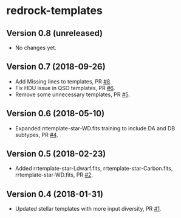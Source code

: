 # redrock-templates

## Version 0.8 (unreleased)

* No changes yet.

## Version 0.7 (2018-09-26)

* Add Missing lines to templates,
  PR [#8](https://github.com/desihub/redrock-templates/pull/8).
* Fix HDU issue in QSO templates,
  PR [#6](https://github.com/desihub/redrock-templates/pull/6).
* Remove some unnecessary templates,
  PR [#5](https://github.com/desihub/redrock-templates/pull/5).

## Version 0.6 (2018-05-10)

* Expanded rrtemplate-star-WD.fits training to include DA and DB subtypes,
  PR [#4](https://github.com/desihub/redrock-templates/pull/4).

## Version 0.5 (2018-02-23)

* Added rrtemplate-star-Ldwarf.fits, rrtemplate-star-Carbon.fits,
  rrtemplate-star-WD.fits, PR [#2](https://github.com/desihub/redrock-templates/pull/2).

## Version 0.4 (2018-01-31)

* Updated stellar templates with more input diversity,
  PR [#1](https://github.com/desihub/redrock-templates/pull/1).
